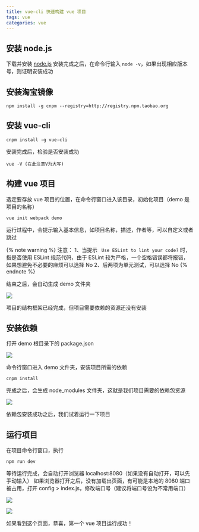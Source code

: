 ```yaml
---
title: vue-cli 快速构建 vue 项目
tags: vue
categories: vue
---
```


## 安装 node.js

下载并安装 [node.js](https://nodejs.org/en/)
安装完成之后，在命令行输入 ` node -v `，如果出现相应版本号，则证明安装成功

## 安装淘宝镜像
```
npm install -g cnpm --registry=http://registry.npm.taobao.org
```
 
## 安装 vue-cli
```
cnpm install -g vue-cli 
```
安装完成后，检验是否安装成功
```
vue -V (在此注意V为大写)
```

## 构建 vue 项目
选定要存放 vue 项目的位置，在命令行窗口进入该目录，初始化项目（demo 是项目的名称）
```
vue init webpack demo
```
运行过程中，会提示输入基本信息，如项目名称，描述，作者等，可以自定义或者跳过

{% note warning %}
注意： 
1、当提示 ` Use ESLint to lint your code?` 时，指是否使用 ESLint 规范代码，由于 ESLint 较为严格，一个空格错误都将报错，如果想避免不必要的麻烦可以选择 No
2、后两项为单元测试，可以选择 No
{% endnote %}

结束之后，会自动生成 demo 文件夹

![](/images/vue-cli快速构建vue项目/初始文件结构.png)

项目的结构框架已经完成，但项目需要依赖的资源还没有安装

## 安装依赖
打开 demo 根目录下的 package.json

![](/images/vue-cli快速构建vue项目/项目依赖.png)

命令行窗口进入 demo 文件夹，安装项目所需的依赖
```
cnpm install
```
完成之后，会生成 node_modules 文件夹，这就是我们项目需要的依赖包资源

![](/images/vue-cli快速构建vue项目/安装依赖后文件结构.png)

依赖包安装成功之后，我们试着运行一下项目

## 运行项目
在项目命令行窗口，执行
```
npm run dev 
```
等待运行完成，会自动打开浏览器 localhost:8080（如果没有自动打开，可以先手动输入）
如果浏览器打开之后，没有加载出页面，有可能是本地的 8080 端口被占用，打开 config > index.js，修改端口号（建议将端口号设为不常用端口）

![](/images/vue-cli快速构建vue项目/修改端口.png)

![](/images/vue-cli快速构建vue项目/运行成功.png)

如果看到这个页面，恭喜，第一个 vue 项目运行成功！